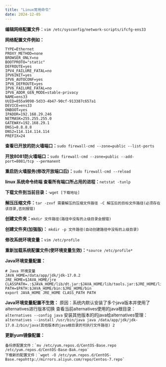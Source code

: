 ```yaml
---
title: "Linux常用命令"
date: 2024-12-05
---
```


**编辑网络配置文件**：`vim /etc/sysconfig/network-scripts/ifcfg-ens33`

**网络配置文件例如：**

```
TYPE=Ethernet
PROXY_METHOD=none
BROWSER_ONLY=no
BOOTPROTO="static"
DEFROUTE=yes
IPV4_FAILURE_FATAL=no
IPV6INIT=yes
IPV6_AUTOCONF=yes
IPV6_DEFROUTE=yes
IPV6_FAILURE_FATAL=no
IPV6_ADDR_GEN_MODE=stable-privacy
NAME=ens33
UUID=855a9098-5d33-4b47-90cf-913387c657a1
DEVICE=ens33
ONBOOT=yes
IPADDR=192.168.29.246
NETMASK=255.255.255.0
GATEWAY=192.168.29.1
DNS1=8.8.8.8
DNS2=114.114.114.114
PREFIX=24
```

**查看已开放的防火墙端口：**`sudo firewall-cmd --zone=public --list-ports`

**开放8081防火墙端口：**`sudo firewall-cmd --zone=public --add-port=8081/tcp --permanent`

**重启防火墙服务(修改开放端口后)：**`sudo firewall-cmd --reload`

**linux 系统命令终端 查看所有端口所占用的进程：**`netstat -tunlp`

**下载文件到当前目录：**·`wget [下载地址]`

**解压压缩文件：**`tar -zxvf 需要解压的压缩文件路径 -C 解压后的目标文件路径(必须存在该目录,否则报错)`

**创建文件夹：**`mkdir 文件路径(路径中没有的上级目录会报错)`

**创建文件夹(加强版)：** `mkdir -p 文件路径(自动创建路径中没有的上级目录)`

**修改系统环境变量：**`vim /etc/profile`

**重新加载系统配置文件(使环境变量生效)：**`*source /etc/profile*`

**Java环境变量配置：**

```
# Java 环境变量
JAVA_HOME=/data/app/jdk/jdk-17.0.2
JRE_HOME=$JAVA_HOME/jre
CLASSPATH=.:$JAVA_HOME/lib/dt.jar:$JAVA_HOME/lib/tools.jar:$JRE_HOME/lib
PATH=$PATH:$JAVA_HOME/bin:$JRE_HOME/bin
export JAVA_HOME JRE_HOME CLASS_PATH PATH
```

**Java环境变量配置不生效：**
	原因：系统内默认安装了多个java版本并使用了alternatives进行版本切换
	查看当前alternatives使用的java根目录：`alternatives --config java`
	安装其他版本的的java给alternatives管理：`alternatives --install /usr/bin/java java /data/app/jdk/jdk-17.0.2/bin/java(其他版本的java根目录的可执行文件路径) 2`

**更新yum镜像配置：**

	备份原配置文件：`mv /etc/yum.repos.d/CentOS-Base.repo /etc/yum.repos.d/CentOS-Base-Bak.repo`
	下载新的配置文件：`wget -O /etc/yum.repos.d/CentOS-Base.repohttp://mirrors.aliyun.com/repo/Centos-7.repo`

